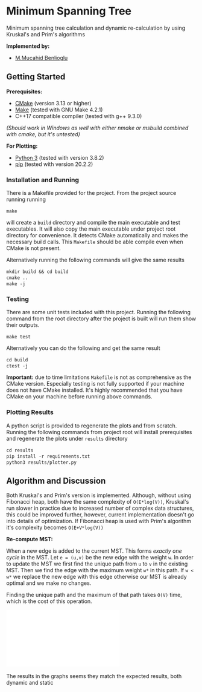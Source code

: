 # Minimum Spanning Tree

Minimum spanning tree calculation and dynamic re-calculation by using Kruskal's and
Prim's algorithms

**Implemented by:**

 * [M.Mucahid Benlioglu](https://github.gatech.edu/mbenlioglu3)

## Getting Started

**Prerequisites:**

 - [CMake](https://cmake.org/download/) (version 3.13 or higher)
 - [Make](https://www.gnu.org/software/make) (tested with GNU Make 4.2.1)
 - C++17 compatible compiler (tested with g++ 9.3.0)

_(Should work in Windows as well with either nmake or msbuild combined with cmake,
but it's untested)_

**For Plotting:**

 - [Python 3](https://www.python.org/) (tested with version 3.8.2)
 - [pip](https://pip.pypa.io/en/stable/) (tested with version 20.2.2)

### Installation and Running

There is a Makefile provided for the project. From the project source running running

```shell script
make
```

will create a `build` directory and compile the main executable and test executables.
It will also copy the main executable under project root directory for convenience.
It detects CMake automatically and makes the necessary build calls. This `Makefile`
should be able compile even when CMake is not present.

Alternatively running the following commands will give the same results

```shell script
mkdir build && cd build
cmake ..
make -j
```

### Testing

There are some unit tests included with this project. Running the following
command from the root directory after the project is built will run them show
their outputs.
```shell script
make test
```

Alternatively you can do the following and get the same result
```shell script
cd build
ctest -j
```
 
**Important:** due to time limitations `Makefile` is not as comprehensive as the
CMake version. Especially testing is not fully supported if your machine does not
have CMake installed. It's highly recommended that you have CMake on your machine
before running above commands.

### Plotting Results

A python script is provided to regenerate the plots and from scratch. Running
the following commands from project root will install prerequisites and regenerate
the plots under `results` directory

```shell script
cd results
pip install -r requirements.txt
python3 results/plotter.py
```

## Algorithm and Discussion

Both Kruskal's and Prim's version is implemented. Although, without using Fibonacci heap,
both have the same complexity of `O(E*log(V))`, Kruskal's run slower in practice due to
increased number of complex data structures, this could be improved further, however,
current implementation doesn't go into details of optimization. If Fibonacci heap is
used with Prim's algorithm it's complexity becomes `O(E+V*log(V))`

**Re-compute MST:**

When a new edge is added to the current MST. This forms _exactly one cycle_ in the
MST. Let `e = (u,v)` be the new edge with the weight `w`. In order to update the
MST we first find the unique path from `u` to `v` in the existing MST. Then we find
the edge with the maximum weight `w*` in this path. If `w < w*` we replace the new
edge with this edge otherwise our MST is already optimal and we make no changes.

Finding the unique path and the maximum of that path takes `O(V)` time, which is
the cost of this operation.

![Static MST as the Number of Edges increase](/results/plots.pdf)

The results in the graphs seems they match the expected results, both dynamic and static

